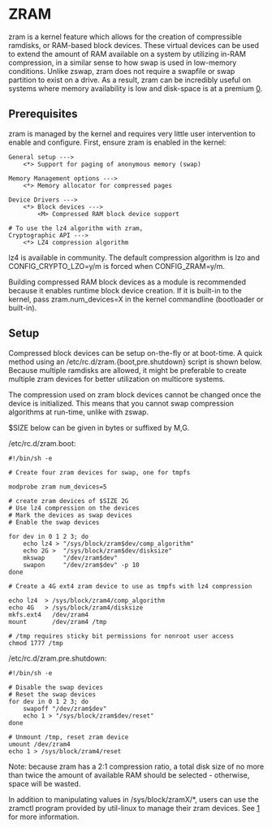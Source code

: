 ZRAM
====

zram is a kernel feature which allows for the creation of compressible ramdisks,
or RAM-based block devices. These virtual devices can be used to extend the
amount of RAM available on a system by utilizing in-RAM compression, in a
similar sense to how swap is used in low-memory conditions. Unlike zswap, zram
does not require a swapfile or swap partition to exist on a drive. As a result, 
zram can be incredibly useful on systems where memory availability is low and
disk-space is at a premium [0].

Prerequisites
-------------

zram is managed by the kernel and requires very little user intervention to 
enable and configure. First, ensure zram is enabled in the kernel:

    General setup --->
        <*> Support for paging of anonymous memory (swap)
        
    Memory Management options --->
        <*> Memory allocator for compressed pages
    
    Device Drivers --->
        <*> Block devices --->
            <M> Compressed RAM block device support
    
    # To use the lz4 algorithm with zram,
    Cryptographic API --->
        <*> LZ4 compression algorithm

lz4 is available in community. The default compression algorithm is lzo and
CONFIG_CRYPTO_LZO=y/m is forced when CONFIG_ZRAM=y/m.

Building compressed RAM block devices as a module is recommended because it
enables runtime block device creation. If it is built-in to the kernel, pass
zram.num_devices=X in the kernel commandline (bootloader or built-in).

Setup
-----

Compressed block devices can be setup on-the-fly or at boot-time. A quick 
method using an /etc/rc.d/zram.{boot,pre.shutdown} script is shown below. 
Because multiple ramdisks are allowed, it might be preferable to create 
multiple zram devices for better utilization on multicore systems. 

The compression used on zram block devices cannot be changed once the device is
initialized. This means that you cannot swap compression algorithms at run-time,
unlike with zswap.

$SIZE below can be given in bytes or suffixed by M,G.

/etc/rc.d/zram.boot:

    #!/bin/sh -e
    
    # Create four zram devices for swap, one for tmpfs
    
    modprobe zram num_devices=5
    
    # create zram devices of $SIZE 2G
    # Use lz4 compression on the devices
    # Mark the devices as swap devices
    # Enable the swap devices

    for dev in 0 1 2 3; do
        echo lz4 > "/sys/block/zram$dev/comp_algorithm"
        echo 2G >  "/sys/block/zram$dev/disksize"
        mkswap     "/dev/zram$dev"
        swapon     "/dev/zram$dev" -p 10
    done
    
    # Create a 4G ext4 zram device to use as tmpfs with lz4 compression
    
    echo lz4  > /sys/block/zram4/comp_algorithm
    echo 4G   > /sys/block/zram4/disksize
    mkfs.ext4   /dev/zram4
    mount       /dev/zram4 /tmp
    
    # /tmp requires sticky bit permissions for nonroot user access
    chmod 1777 /tmp

/etc/rc.d/zram.pre.shutdown:

    #!/bin/sh -e
    
    # Disable the swap devices
    # Reset the swap devices
    for dev in 0 1 2 3; do
        swapoff "/dev/zram$dev"
        echo 1 > "/sys/block/zram$dev/reset"
    done
    
    # Unmount /tmp, reset zram device
    umount /dev/zram4
    echo 1 > /sys/block/zram4/reset

Note: because zram has a 2:1 compression ratio, a total disk size of no more 
than twice the amount of available RAM should be selected - otherwise, space 
will be wasted.

In addition to manipulating values in /sys/block/zramX/*, users can use the
zramctl program provided by util-linux to manage their zram devices. See [1] for
more information.

[0]: https://kernel.org/doc/Documentation/blockdev/zram.txt
[1]: https://man7.org/linux/man-pages/man8/zramctl.8.html
